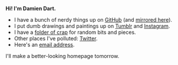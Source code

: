 <!--
  Homepage Markdown source for Damien Dart's personal website.

  Copyright (C) 2013, 2014 Damien Dart, <damiendart@pobox.com>.
  This file is distributed under the MIT licence. For more information,
  please refer to the accompanying "LICENCE" file.
-->

**Hi! I'm Damien Dart.**

  - I have a bunch of nerdy things up on [GitHub][1] (and [mirrored here][2]).
  - I put dumb drawings and paintings up on [Tumblr][3] and [Instagram][4].
  - I have a [folder of crap][5] for random bits and pieces.
  - Other places I've polluted: [Twitter][6].
  - Here's an [email address][7].

I'll make a better-looking homepage tomorrow.

[1]: <https://github.com/damiendart>
[2]: <git/>
[3]: <http://blog.robotinaponcho.net>
[4]: <http://instagram.com/damiendart>
[5]: <crap/>
[6]: <https://twitter.com/damiendart>
[7]: <mailto:damiendart@pobox.com>
